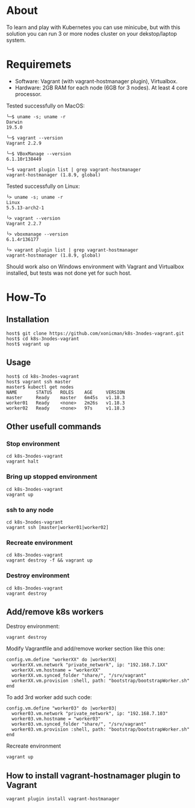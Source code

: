 # About

To learn and play with Kubernetes you can use minicube, but with this solution you can run 3 or more nodes cluster on your dekstop/laptop system.

# Requiremets

- Software: Vagrant (with vagrant-hostmanager plugin), Virtualbox.
- Hardware: 2GB RAM for each node (6GB for 3 nodes). At least 4 core processor.

Tested successfully on MacOS:

    ╰─$ uname -s; uname -r
    Darwin
    19.5.0

    ╰─$ vagrant --version
    Vagrant 2.2.9

    ╰─$ VBoxManage --version
    6.1.10r138449
    
    ╰─$ vagrant plugin list | grep vagrant-hostmanager
    vagrant-hostmanager (1.8.9, global)
    

Tested successfully on Linux:

    └> uname -s; uname -r
    Linux
    5.5.13-arch2-1

    └> vagrant --version
    Vagrant 2.2.7

    └> vboxmanage --version
    6.1.4r136177

    └> vagrant plugin list | grep vagrant-hostmanager
    vagrant-hostmanager (1.8.9, global)

Should work also on Windows environment with Vagrant and Virtualbox installed, but tests was not done yet for such host. 

# How-To

## Installation

    host$ git clone https://github.com/xonicman/k8s-3nodes-vagrant.git 
    host$ cd k8s-3nodes-vagrant
    host$ vagrant up

## Usage

    host$ cd k8s-3nodes-vagrant
    host$ vagrant ssh master
    master$ kubectl get nodes
    NAME       STATUS   ROLES    AGE     VERSION
    master     Ready    master   6m45s   v1.18.3
    worker01   Ready    <none>   2m26s   v1.18.3
    worker02   Ready    <none>   97s     v1.18.3


## Other usefull commands

### Stop environment

    cd k8s-3nodes-vagrant
    vagrant halt

### Bring up stopped environment

    cd k8s-3nodes-vagrant
    vagrant up

### ssh to any node

    cd k8s-3nodes-vagrant
    vagrant ssh [master|worker01|worker02]
     
### Recreate environment

    cd k8s-3nodes-vagrant
    vagrant destroy -f && vagrant up

### Destroy environment
    
    cd k8s-3nodes-vagrant
    vagrant destroy

## Add/remove k8s workers

Destroy environment:

    vagrant destroy

Modify Vagrantfile and add/remove worker section like this one:

    config.vm.define "workerXX" do |workerXX|
      workerXX.vm.network "private_network", ip: "192.168.7.1XX"
      workerXX.vm.hostname = "workerXX"
      workerXX.vm.synced_folder "share/", "/srv/vagrant"
      workerXX.vm.provision :shell, path: "bootstrap/bootstrapWorker.sh"
    end

To add 3rd worker add such code:

    config.vm.define "worker03" do |worker03|
      worker03.vm.network "private_network", ip: "192.168.7.103"
      worker03.vm.hostname = "worker03"
      worker03.vm.synced_folder "share/", "/srv/vagrant"
      worker03.vm.provision :shell, path: "bootstrap/bootstrapWorker.sh"
    end

Recreate environment

    vagrant up

## How to install vagrant-hostnamager plugin to Vagrant

    vagrant plugin install vagrant-hostmanager
